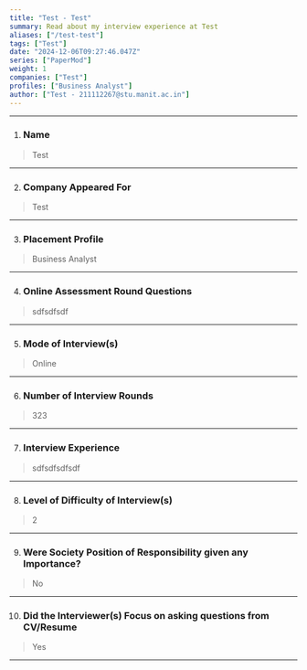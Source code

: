 ```yaml
---
title: "Test - Test"
summary: Read about my interview experience at Test
aliases: ["/test-test"]
tags: ["Test"]
date: "2024-12-06T09:27:46.047Z"
series: ["PaperMod"]
weight: 1
companies: ["Test"]
profiles: ["Business Analyst"]
author: ["Test - 211112267@stu.manit.ac.in"]
---
```

---
1. ### Name

> Test

---

2. ### Company Appeared For

> Test

---

3. ### Placement Profile

> Business Analyst

---

4. ### Online Assessment Round Questions

> sdfsdfsdf

---

5. ### Mode of Interview(s)

> Online

---

6. ### Number of Interview Rounds

> 323

---

7. ### Interview Experience

> sdfsdfsdfsdf

---

8. ### Level of Difficulty of Interview(s)

> 2

---

9. ### Were Society Position of Responsibility given any Importance?

> No

---

10. ### Did the Interviewer(s) Focus on asking questions from CV/Resume

> Yes

---

